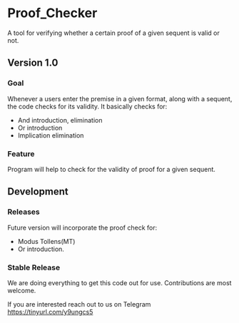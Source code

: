 # Proof_Checker

A tool for verifying whether a certain proof of a given sequent is valid or not. 

## Version 1.0 
### Goal

Whenever a users enter the premise in a given format, along with a sequent, the code checks for its validity.
It basically checks for:

*  And introduction, elimination
*  Or introduction
*  Implication elimination

### Feature
Program will help to check for the validity of proof for a given sequent.

## Development
### Releases

Future version will incorporate the proof check for:
*  Modus Tollens(MT)
*  Or introduction.


### Stable Release

We are doing everything to get this code out for use. Contributions are most welcome.

If you are interested reach out to us on Telegram https://tinyurl.com/y9ungcs5

